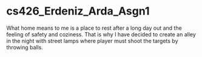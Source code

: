 # cs426_Erdeniz_Arda_Asgn1

What home means to me is a place to rest after a long day out and the feeling of safety and coziness. That is why I have decided to create an alley in the night with street lamps where player must shoot the targets by throwing balls.
